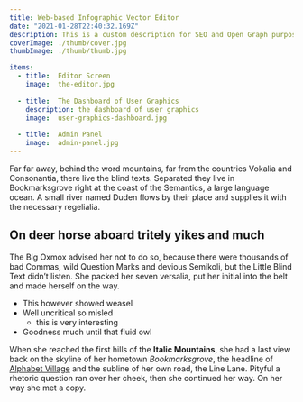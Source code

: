 ```yaml
---
title: Web-based Infographic Vector Editor
date: "2021-01-28T22:40:32.169Z"
description: This is a custom description for SEO and Open Graph purposes, rather than the default generated excerpt. Simply add a description field to the frontmatter.
coverImage: ./thumb/cover.jpg
thumbImage: ./thumb/thumb.jpg

items:
  - title:  Editor Screen
    image:  the-editor.jpg
    
  - title:  The Dashboard of User Graphics
    description: the dashboard of user graphics
    image:  user-graphics-dashboard.jpg
    
  - title:  Admin Panel
    image:  admin-panel.jpg
---
```


Far far away, behind the word mountains, far from the countries Vokalia and
Consonantia, there live the blind texts. Separated they live in Bookmarksgrove
right at the coast of the Semantics, a large language ocean. A small river named
Duden flows by their place and supplies it with the necessary regelialia.

## On deer horse aboard tritely yikes and much

The Big Oxmox advised her not to do so, because there were thousands of bad
Commas, wild Question Marks and devious Semikoli, but the Little Blind Text
didn’t listen. She packed her seven versalia, put her initial into the belt and
made herself on the way.

- This however showed weasel
- Well uncritical so misled
  - this is very interesting
- Goodness much until that fluid owl

When she reached the first hills of the **Italic Mountains**, she had a last
view back on the skyline of her hometown _Bookmarksgrove_, the headline of
[Alphabet Village](http://google.com) and the subline of her own road, the Line
Lane. Pityful a rhetoric question ran over her cheek, then she continued her
way. On her way she met a copy.

